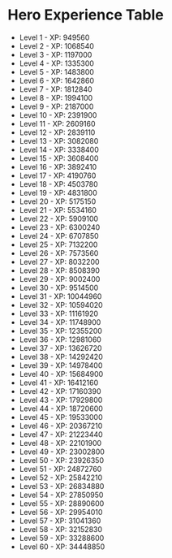 # Hero Experience Table
- Level  1 - XP: 949560
- Level  2 - XP: 1068540
- Level  3 - XP: 1197000
- Level  4 - XP: 1335300
- Level  5 - XP: 1483800
- Level  6 - XP: 1642860
- Level  7 - XP: 1812840
- Level  8 - XP: 1994100
- Level  9 - XP: 2187000
- Level 10 - XP: 2391900
- Level 11 - XP: 2609160
- Level 12 - XP: 2839110
- Level 13 - XP: 3082080
- Level 14 - XP: 3338400
- Level 15 - XP: 3608400
- Level 16 - XP: 3892410
- Level 17 - XP: 4190760
- Level 18 - XP: 4503780
- Level 19 - XP: 4831800
- Level 20 - XP: 5175150
- Level 21 - XP: 5534160
- Level 22 - XP: 5909100
- Level 23 - XP: 6300240
- Level 24 - XP: 6707850
- Level 25 - XP: 7132200
- Level 26 - XP: 7573560
- Level 27 - XP: 8032200
- Level 28 - XP: 8508390
- Level 29 - XP: 9002400
- Level 30 - XP: 9514500
- Level 31 - XP: 10044960
- Level 32 - XP: 10594020
- Level 33 - XP: 11161920
- Level 34 - XP: 11748900
- Level 35 - XP: 12355200
- Level 36 - XP: 12981060
- Level 37 - XP: 13626720
- Level 38 - XP: 14292420
- Level 39 - XP: 14978400
- Level 40 - XP: 15684900
- Level 41 - XP: 16412160
- Level 42 - XP: 17160390
- Level 43 - XP: 17929800
- Level 44 - XP: 18720600
- Level 45 - XP: 19533000
- Level 46 - XP: 20367210
- Level 47 - XP: 21223440
- Level 48 - XP: 22101900
- Level 49 - XP: 23002800
- Level 50 - XP: 23926350
- Level 51 - XP: 24872760
- Level 52 - XP: 25842210
- Level 53 - XP: 26834880
- Level 54 - XP: 27850950
- Level 55 - XP: 28890600
- Level 56 - XP: 29954010
- Level 57 - XP: 31041360
- Level 58 - XP: 32152830
- Level 59 - XP: 33288600
- Level 60 - XP: 34448850
